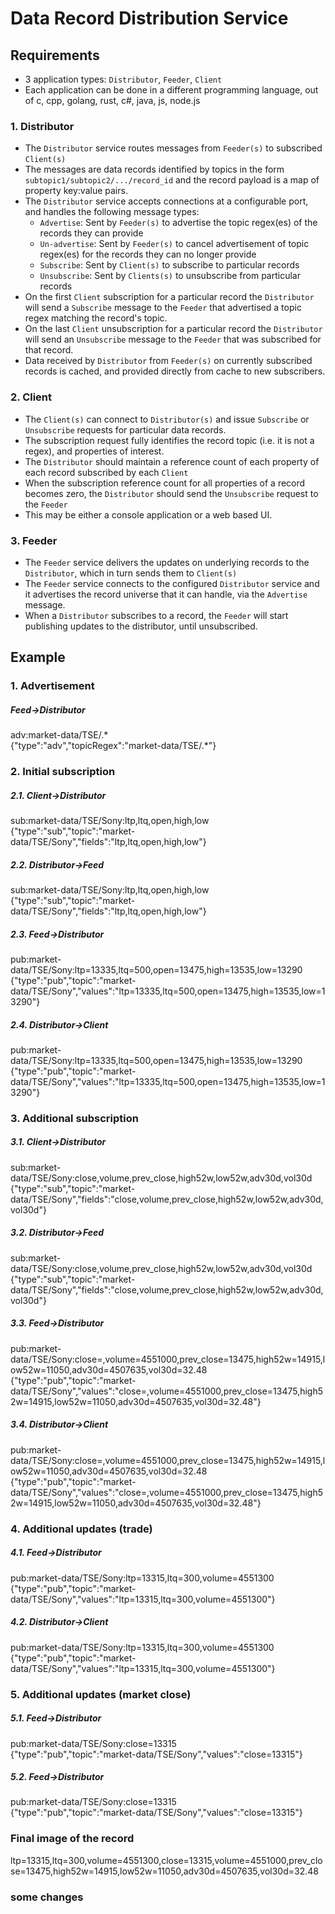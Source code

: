 # Data Record Distribution Service

## Requirements
- 3 application types: `Distributor`, `Feeder`, `Client`
- Each application can be done in a different programming language, out of c, cpp, golang, rust, c#, java, js, node.js

### 1. Distributor
- The `Distributor` service routes messages from `Feeder(s)` to subscribed `Client(s)`
- The messages are data records identified by topics in the form `subtopic1/subtopic2/.../record_id` and the record payload is a map of property key:value pairs.
- The `Distributor` service accepts connections at a configurable port, and handles the following message types:
  - `Advertise`: Sent by `Feeder(s)` to advertise the topic regex(es) of the records they can provide
  - `Un-advertise`: Sent by `Feeder(s)` to cancel advertisement of topic regex(es) for the records they can no longer provide
  - `Subscribe`: Sent by `Client(s)` to subscribe to particular records
  - `Unsubscribe`: Sent by `Clients(s)` to unsubscribe from particular records
- On the first `Client` subscription for a particular record the `Distributor` will send a `Subscribe` message to the `Feeder` that advertised a topic regex matching the record's topic.  
- On the last `Client` unsubscription for a particular record the `Distributor` will send an `Unsubscribe` message to the `Feeder` that was subscribed for that record.
- Data received by `Distributor` from `Feeder(s)` on currently subscribed records is cached, and provided directly from cache to new subscribers.

### 2. Client
- The `Client(s)` can connect to `Distributor(s)` and issue `Subscribe` or `Unsubscribe` requests for particular data records.
- The subscription request fully identifies the record topic (i.e. it is not a regex), and properties of interest.
- The `Distributor` should maintain a reference count of each property of each record subscribed by each `Client` 
- When the subscription reference count for all properties of a record becomes zero, the `Distributor` should send the `Unsubscribe` request to the `Feeder`
- This may be either a console application or a web based UI.   

### 3. Feeder
- The `Feeder` service delivers the updates on underlying records to the `Distributor`, which in turn sends them to `Client(s)` 
- The `Feeder` service connects to the configured `Distributor` service and it advertises the record universe that it can handle, via the `Advertise` message.
- When a `Distributor` subscribes to a record, the `Feeder` will start publishing updates to the distributor, until unsubscribed.


## Example

### 1. Advertisement

##### Feed->Distributor
adv:market-data/TSE/.*  
{"type":"adv","topicRegex":"market-data/TSE/.*"}

### 2. Initial subscription

##### 2.1. Client->Distributor
sub:market-data/TSE/Sony:ltp,ltq,open,high,low  
{"type":"sub","topic":"market-data/TSE/Sony","fields":"ltp,ltq,open,high,low"}

##### 2.2. Distributor->Feed
sub:market-data/TSE/Sony:ltp,ltq,open,high,low  
{"type":"sub","topic":"market-data/TSE/Sony","fields":"ltp,ltq,open,high,low"}

##### 2.3. Feed->Distributor
pub:market-data/TSE/Sony:ltp=13335,ltq=500,open=13475,high=13535,low=13290  
{"type":"pub","topic":"market-data/TSE/Sony","values":"ltp=13335,ltq=500,open=13475,high=13535,low=13290"}

##### 2.4. Distributor->Client
pub:market-data/TSE/Sony:ltp=13335,ltq=500,open=13475,high=13535,low=13290  
{"type":"pub","topic":"market-data/TSE/Sony","values":"ltp=13335,ltq=500,open=13475,high=13535,low=13290"}

### 3. Additional subscription

##### 3.1. Client->Distributor
sub:market-data/TSE/Sony:close,volume,prev_close,high52w,low52w,adv30d,vol30d  
{"type":"sub","topic":"market-data/TSE/Sony","fields":"close,volume,prev_close,high52w,low52w,adv30d,vol30d"}

##### 3.2. Distributor->Feed
sub:market-data/TSE/Sony:close,volume,prev_close,high52w,low52w,adv30d,vol30d  
{"type":"sub","topic":"market-data/TSE/Sony","fields":"close,volume,prev_close,high52w,low52w,adv30d,vol30d"}

##### 3.3. Feed->Distributor
pub:market-data/TSE/Sony:close=,volume=4551000,prev_close=13475,high52w=14915,low52w=11050,adv30d=4507635,vol30d=32.48  
{"type":"pub","topic":"market-data/TSE/Sony","values":"close=,volume=4551000,prev_close=13475,high52w=14915,low52w=11050,adv30d=4507635,vol30d=32.48"}

##### 3.4. Distributor->Client
pub:market-data/TSE/Sony:close=,volume=4551000,prev_close=13475,high52w=14915,low52w=11050,adv30d=4507635,vol30d=32.48  
{"type":"pub","topic":"market-data/TSE/Sony","values":"close=,volume=4551000,prev_close=13475,high52w=14915,low52w=11050,adv30d=4507635,vol30d=32.48"}

### 4. Additional updates (trade)

##### 4.1. Feed->Distributor
pub:market-data/TSE/Sony:ltp=13315,ltq=300,volume=4551300  
{"type":"pub","topic":"market-data/TSE/Sony","values":"ltp=13315,ltq=300,volume=4551300"}

##### 4.2. Distributor->Client
pub:market-data/TSE/Sony:ltp=13315,ltq=300,volume=4551300  
{"type":"pub","topic":"market-data/TSE/Sony","values":"ltp=13315,ltq=300,volume=4551300"}

### 5. Additional updates (market close)

##### 5.1. Feed->Distributor
pub:market-data/TSE/Sony:close=13315  
{"type":"pub","topic":"market-data/TSE/Sony","values":"close=13315"}

##### 5.2. Feed->Distributor
pub:market-data/TSE/Sony:close=13315  
{"type":"pub","topic":"market-data/TSE/Sony","values":"close=13315"}

### Final image of the record
ltp=13315,ltq=300,volume=4551300,close=13315,volume=4551000,prev_close=13475,high52w=14915,low52w=11050,adv30d=4507635,vol30d=32.48

### some changes
